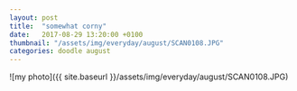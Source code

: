 ```yaml
---
layout: post
title:  "somewhat corny"
date:   2017-08-29 13:20:00 +0100
thumbnail: "/assets/img/everyday/august/SCAN0108.JPG"
categories: doodle august
---
```


![my photo]({{ site.baseurl }}/assets/img/everyday/august/SCAN0108.JPG)